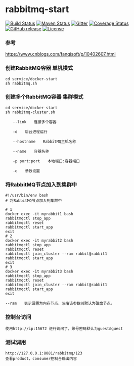 # rabbitmq-start

[![Build Status](https://secure.travis-ci.org/elasticjob/elastic-job-lite.png?branch=master)](https://travis-ci.org/elasticjob/elastic-job-lite)
[![Maven Status](https://maven-badges.herokuapp.com/maven-central/com.dangdang/elastic-job-lite/badge.svg)](https://maven-badges.herokuapp.com/maven-central/com.dangdang/elastic-job-lite)
[![Gitter](https://badges.gitter.im/Elastic-JOB/elastic-job-lite.svg)](https://gitter.im/Elastic-JOB/elasticjob?utm_source=badge&utm_medium=badge&utm_campaign=pr-badge)
[![Coverage Status](https://coveralls.io/repos/elasticjob/elastic-job/badge.svg?branch=master&service=github)](https://coveralls.io/github/elasticjob/elastic-job?branch=master)
[![GitHub release](https://img.shields.io/github/release/elasticjob/elastic-job.svg)](https://github.com/elasticjob/elastic-job/releases)
[![License](https://img.shields.io/badge/license-Apache%202-4EB1BA.svg)](https://www.apache.org/licenses/LICENSE-2.0.html)

### 参考
https://www.cnblogs.com/fanqisoft/p/10402607.html
### 创建RabbitMQ容器 单机模式
```text
cd service/docker-start
sh rabbitmq.sh
```
### 创建多个RabbitMQ容器 集群模式
```text
cd service/docker-start
sh rabbitmq-cluster.sh
```

```text
　　--link　　连接多个容器

　　-d　　后台进程运行

　　--hostname　　RabbitMQ主机名称

　　--name　　容器名称

　　-p port:port　　本地端口:容器端口

　　-e　　参数设置
```

### 将RabbitMQ节点加入到集群中
```text
#!/usr/bin/env bash
# 将RabbitMQ节点加入到集群中

# 1
docker exec -it myrabbit1 bash
rabbitmqctl stop_app
rabbitmqctl reset
rabbitmqctl start_app
exit
# 2
docker exec -it myrabbit2 bash
rabbitmqctl stop_app
rabbitmqctl reset
rabbitmqctl join_cluster --ram rabbit@rabbit1
rabbitmqctl start_app
exit
# 3
docker exec -it myrabbit3 bash
rabbitmqctl stop_app
rabbitmqctl reset
rabbitmqctl join_cluster --ram rabbit@rabbit1
rabbitmqctl start_app
exit
```
```text
--ram　　表示设置为内存节点，忽略该参数则默认为磁盘节点。
```

### 控制台访问

```text
使用http://ip:15672 进行访问了，账号密码默认为guest&guest
```

### 测试调用
```text
http://127.0.0.1:8081/rabbitmq/123
查看product，consumer控制台输出内容
```

